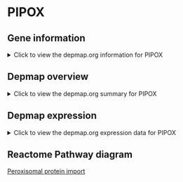 <h1>PIPOX</h1>

<h2>Gene information</h2>
<details>
  <summary>Click to view the depmap.org information for PIPOX</summary>
  <iframe src="https://depmap.org/portal/gene/PIPOX?tab=about" style="border:none;width:100%;height:800px"></iframe>
</details>

<h2>Depmap overview</h2>
<details>
  <summary>Click to view the depmap.org summary for PIPOX</summary>
  <iframe src="https://depmap.org/portal/gene/PIPOX?tab=overview" style="border:none;width:100%;height:800px"></iframe>
</details>

<h2>Depmap expression</h2>
<details>
  <summary>Click to view the depmap.org expression data for PIPOX</summary>
  <iframe src="https://depmap.org/portal/gene/PIPOX?tab=characterization" style="border:none;width:100%;height:800px"></iframe>
</details>



<h2>Reactome Pathway diagram</h2>
<a href="https://reactome.org/PathwayBrowser/#/R-HSA-9033241" target="_BLANK">Peroxisomal protein import</a>




